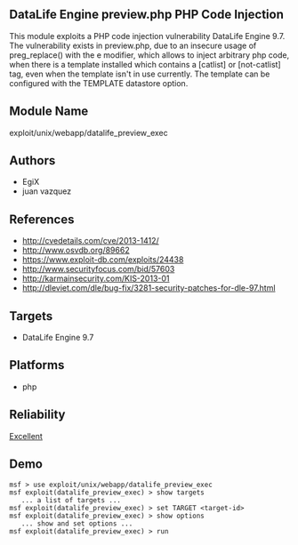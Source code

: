 ## DataLife Engine preview.php PHP Code Injection

This module exploits a PHP code injection vulnerability 
DataLife Engine 9.7. The vulnerability exists in 
preview.php, due to an insecure usage of preg_replace() with 
the e modifier, which allows to inject arbitrary php code, 
when there is a template installed which contains a 
[catlist] or [not-catlist] tag, even when the template isn't 
in use currently. The template can be configured with the 
TEMPLATE datastore option.


## Module Name
exploit/unix/webapp/datalife_preview_exec

## Authors
* EgiX
* juan vazquez


## References
* http://cvedetails.com/cve/2013-1412/
* http://www.osvdb.org/89662
* https://www.exploit-db.com/exploits/24438
* http://www.securityfocus.com/bid/57603
* http://karmainsecurity.com/KIS-2013-01
* http://dleviet.com/dle/bug-fix/3281-security-patches-for-dle-97.html



## Targets
* DataLife Engine 9.7


## Platforms
* php

## Reliability
[Excellent](https://github.com/rapid7/metasploit-framework/wiki/Exploit-Ranking)

## Demo

```
msf > use exploit/unix/webapp/datalife_preview_exec
msf exploit(datalife_preview_exec) > show targets
   ... a list of targets ...
msf exploit(datalife_preview_exec) > set TARGET <target-id>
msf exploit(datalife_preview_exec) > show options
   ... show and set options ...
msf exploit(datalife_preview_exec) > run
```
    
    